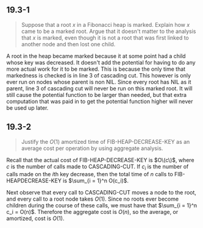## 19.3-1

> Suppose that a root $x$ in a Fibonacci heap is marked. Explain how $x$ came to be a marked root. Argue that it doesn't matter to the analysis that $x$ is marked, even though it is not a root that was first linked to another node and then lost one child.

A root in the heap became marked because it at some point had a child whose key was decreased. It doesn't add the potential for having to do any more actual work for it to be marked. This is because the only time that markedness is checked is in line 3 of cascading cut. This however is only ever run on nodes whose parent is non $\text{NIL}$. Since every root has $\text{NIL}$ as it parent, line 3 of cascading cut will never be run on this marked root. It will still cause the potential function to be larger than needed, but that extra computation that was paid in to get the potential function higher will never be used up later.

## 19.3-2

> Justify the $O(1)$ amortized time of $\text{FIB-HEAP-DECREASE-KEY}$ as an average cost per operation by using aggregate analysis.

Recall that the actual cost of $\text{FIB-HEAP-DECREASE-KEY}$ is $O\(c\)$, where $c$ is the number of calls made to $\text{CASCADING-CUT}$. If $c_i$ is the number of calls made on the $i$th key decrease, then the total time of $n$ calls to $\text{FIB-HEAPDECREASE-KEY}$ is $\sum_{i = 1}^n O(c_i)$. 

Next observe that every call to $\text{CASCADING-CUT}$ moves a node to the root, and every call to a root node takes $O(1)$. Since no roots ever become children during the course of these calls, we must have that $\sum_{i = 1}^n c_i = O(n)$. Therefore the aggregate cost is $O(n)$, so the average, or amortized, cost is $O(1)$.
